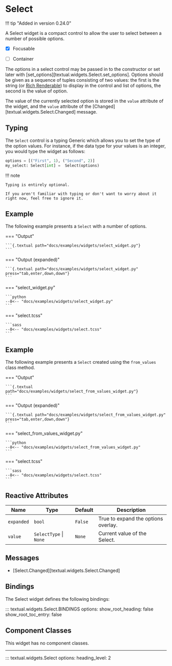 # Select

!!! tip "Added in version 0.24.0"

A Select widget is a compact control to allow the user to select between a number of possible options.


- [X] Focusable
- [ ] Container


The options in a select control may be passed in to the constructor or set later with [set_options][textual.widgets.Select.set_options].
Options should be given as a sequence of tuples consisting of two values: the first is the string (or [Rich Renderable](https://rich.readthedocs.io/en/latest/protocol.html)) to display in the control and list of options, the second is the value of option.

The value of the currently selected option is stored in the `value` attribute of the widget, and the `value` attribute of the [Changed][textual.widgets.Select.Changed] message.


## Typing

The `Select` control is a typing Generic which allows you to set the type of the option values.
For instance, if the data type for your values is an integer, you would type the widget as follows:

```python
options = [("First", 1), ("Second", 2)]
my_select: Select[int] =  Select(options)
```

!!! note

    Typing is entirely optional.

    If you aren't familiar with typing or don't want to worry about it right now, feel free to ignore it.

## Example

The following example presents a `Select` with a number of options.

=== "Output"

    ```{.textual path="docs/examples/widgets/select_widget.py"}
    ```

=== "Output (expanded)"

    ```{.textual path="docs/examples/widgets/select_widget.py" press="tab,enter,down,down"}
    ```


=== "select_widget.py"

    ```python
    --8<-- "docs/examples/widgets/select_widget.py"
    ```

=== "select.tcss"

    ```sass
    --8<-- "docs/examples/widgets/select.tcss"
    ```

## Example

The following example presents a `Select` created using the `from_values` class method.

=== "Output"

    ```{.textual path="docs/examples/widgets/select_from_values_widget.py"}
    ```

=== "Output (expanded)"

    ```{.textual path="docs/examples/widgets/select_from_values_widget.py" press="tab,enter,down,down"}
    ```


=== "select_from_values_widget.py"

    ```python
    --8<-- "docs/examples/widgets/select_from_values_widget.py"
    ```

=== "select.tcss"

    ```sass
    --8<-- "docs/examples/widgets/select.tcss"
    ```

## Reactive Attributes


| Name       | Type                   | Default | Description                         |
|------------|------------------------|---------|-------------------------------------|
| `expanded` | `bool`                 | `False` | True to expand the options overlay. |
| `value`    | `SelectType` \| `None` | `None`  | Current value of the Select.        |

## Messages

-  [Select.Changed][textual.widgets.Select.Changed]

## Bindings

The Select widget defines the following bindings:

::: textual.widgets.Select.BINDINGS
    options:
      show_root_heading: false
      show_root_toc_entry: false

## Component Classes

This widget has no component classes.

---


::: textual.widgets.Select
    options:
      heading_level: 2
